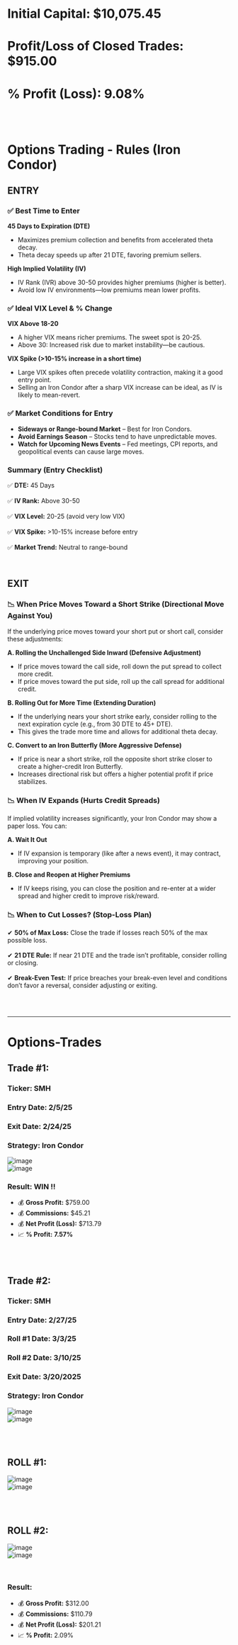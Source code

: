 # Initial Capital: $10,075.45
# Profit/Loss of Closed Trades: $915.00
# % Profit (Loss): 9.08%

<br>
<br>

# Options Trading - Rules (Iron Condor)

## ENTRY

### ✅ Best Time to Enter  

**45 Days to Expiration (DTE)**  
- Maximizes premium collection and benefits from accelerated theta decay.  
- Theta decay speeds up after 21 DTE, favoring premium sellers.  

**High Implied Volatility (IV)**  
- IV Rank (IVR) above 30-50 provides higher premiums (higher is better).  
- Avoid low IV environments—low premiums mean lower profits.  

### ✅ Ideal VIX Level & % Change  

**VIX Above 18-20**  
- A higher VIX means richer premiums. The sweet spot is 20-25.  
- Above 30: Increased risk due to market instability—be cautious.  

**VIX Spike (>10-15% increase in a short time)**  
- Large VIX spikes often precede volatility contraction, making it a good entry point.  
- Selling an Iron Condor after a sharp VIX increase can be ideal, as IV is likely to mean-revert.  

### ✅ Market Conditions for Entry  

- **Sideways or Range-bound Market** – Best for Iron Condors.  
- **Avoid Earnings Season** – Stocks tend to have unpredictable moves.  
- **Watch for Upcoming News Events** – Fed meetings, CPI reports, and geopolitical events can cause large moves.  

### Summary (Entry Checklist)  

✅ **DTE:** 45 Days <br>  
✅ **IV Rank:** Above 30-50 <br>  
✅ **VIX Level:** 20-25 (avoid very low VIX) <br>  
✅ **VIX Spike:** >10-15% increase before entry <br>  
✅ **Market Trend:** Neutral to range-bound  

<br>

## EXIT

### 📉 When Price Moves Toward a Short Strike (Directional Move Against You)  

If the underlying price moves toward your short put or short call, consider these adjustments:  

**A. Rolling the Unchallenged Side Inward (Defensive Adjustment)**  
- If price moves toward the call side, roll down the put spread to collect more credit.  
- If price moves toward the put side, roll up the call spread for additional credit.  

**B. Rolling Out for More Time (Extending Duration)**  
- If the underlying nears your short strike early, consider rolling to the next expiration cycle (e.g., from 30 DTE to 45+ DTE).  
- This gives the trade more time and allows for additional theta decay.  

**C. Convert to an Iron Butterfly (More Aggressive Defense)**  
- If price is near a short strike, roll the opposite short strike closer to create a higher-credit Iron Butterfly.  
- Increases directional risk but offers a higher potential profit if price stabilizes.  

### 📉 When IV Expands (Hurts Credit Spreads)  

If implied volatility increases significantly, your Iron Condor may show a paper loss. You can:  

**A. Wait It Out**  
- If IV expansion is temporary (like after a news event), it may contract, improving your position.  

**B. Close and Reopen at Higher Premiums**  
- If IV keeps rising, you can close the position and re-enter at a wider spread and higher credit to improve risk/reward.  

### 📉 When to Cut Losses? (Stop-Loss Plan)  

✔ **50% of Max Loss:** Close the trade if losses reach 50% of the max possible loss. <br>  
✔ **21 DTE Rule:** If near 21 DTE and the trade isn’t profitable, consider rolling or closing. <br>  
✔ **Break-Even Test:** If price breaches your break-even level and conditions don’t favor a reversal, consider adjusting or exiting. <br>  

<br>
<br>

---

# Options-Trades  

## Trade #1:  
### **Ticker:** SMH  
### **Entry Date:** 2/5/25  
### **Exit Date:** 2/24/25  
### **Strategy:** Iron Condor  

![image](https://github.com/user-attachments/assets/7f751f03-923c-4563-ace3-e5df1ba6c861)  
![image](https://github.com/user-attachments/assets/e2bb7c45-f15e-4b2e-a7fa-3f79aa21b6c0)  

### **Result: WIN !!**  
- 💰 **Gross Profit:** $759.00  
- 💰 **Commissions:** $45.21  
- 💰 **Net Profit (Loss):** $713.79  
- 📈 **% Profit:** **7.57%**  

<br>
<br>

## Trade #2:  
### **Ticker:** SMH  
### **Entry Date:** 2/27/25  
### **Roll #1 Date:** 3/3/25  
### **Roll #2 Date:** 3/10/25  
### **Exit Date:**  3/20/2025
### **Strategy:** Iron Condor  

![image](https://github.com/user-attachments/assets/9b344ed1-2bd0-42ad-8956-e3750c989743)  
![image](https://github.com/user-attachments/assets/1883f925-b3ce-43a9-ac3f-a21e27563c92)  

<br>
<br>

## ROLL #1:  
![image](https://github.com/user-attachments/assets/4855c594-15e6-4f19-b035-96eadb9724f2)  
![image](https://github.com/user-attachments/assets/4f664b0e-048d-4bef-b371-e6dcc06ae1da)  

<br>
<br>

## ROLL #2:  
![image](https://github.com/user-attachments/assets/662c3184-c2be-45f1-97fc-5dc103b2b0de)  
![image](https://github.com/user-attachments/assets/aa7650b6-8c0d-43ac-8511-9b87df9a8b46)  

<br>

### **Result:**  
- 💰 **Gross Profit:**  $312.00
- 💰 **Commissions:**  $110.79
- 💰 **Net Profit (Loss):**  $201.21
- 📈 **% Profit:**  2.09%

